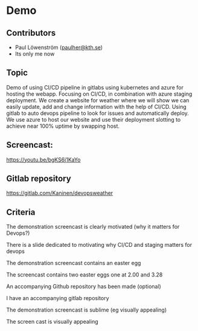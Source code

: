 # Demo 

## Contributors

* Paul Löwenström (paulher@kth.se)
* Its only me now

## Topic

Demo of using CI/CD pipeline in gitlabs using kubernetes and azure for hosting the webapp. Focusing on CI/CD, in combination with azure staging deployment.
We create a website for weather where we will show we can easily update, add and change information with the help of CI/CD. Using gitlab to auto devops pipeline to look for issues and automatically deploy. We use azure to host our website and use their deployment slotting to achieve near 100% uptime by swapping host. 

## Screencast: 

https://youtu.be/bgKS6j1KaYo

## Gitlab repository 

https://gitlab.com/Kaninen/devopsweather

## Criteria

The demonstration screencast is clearly motivated (why it matters for Devops?)

There is a slide dedicated to motivating why CI/CD and staging matters for devops

The demonstration screencast contains an easter egg

The screencast contains two easter eggs one at 2.00 and 3.28

An accompanying Github repository has been made (optional)

I have an accompanying gitlab repository

The demonstration screencast is sublime (eg visually appealing)

The screen cast is visually appealing
